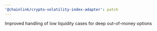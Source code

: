 ```yaml
---
'@chainlink/crypto-volatility-index-adapter': patch
---
```


Improved handling of low liquidity cases for deep out-of-money options
